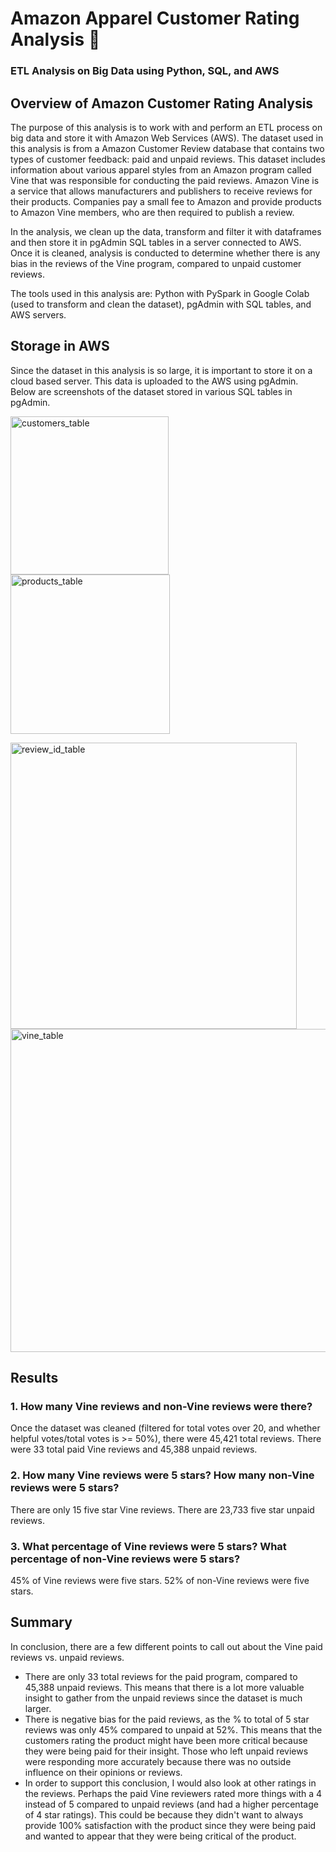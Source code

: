 # Amazon Apparel Customer Rating Analysis :dress:
### ETL Analysis on Big Data using Python, SQL, and AWS

## Overview of Amazon Customer Rating Analysis

The purpose of this analysis is to work with and perform an ETL process on big data and store it with Amazon Web Services (AWS). The dataset used in this analysis is from a Amazon Customer Review database that contains two types of customer feedback: paid and unpaid reviews. This dataset includes information about various apparel styles from an Amazon program called Vine that was responsible for conducting the paid reviews. Amazon Vine is a service that allows manufacturers and publishers to receive reviews for their products. Companies pay a small fee to Amazon and provide products to Amazon Vine members, who are then required to publish a review. 

In the analysis, we clean up the data, transform and filter it with dataframes and then store it in pgAdmin SQL tables in a server connected to AWS. Once it is cleaned, analysis is conducted to determine whether there is any bias in the reviews of the Vine program, compared to unpaid customer reviews.

The tools used in this analysis are: Python with PySpark in Google Colab (used to transform and clean the dataset), pgAdmin with SQL tables, and AWS servers. 

## Storage in AWS 

Since the dataset in this analysis is so large, it is important to store it on a cloud based server. This data is uploaded to the AWS using pgAdmin. Below are screenshots of the dataset stored in various SQL tables in pgAdmin. 

<img width="253" alt="customers_table" src="https://user-images.githubusercontent.com/67871338/98471863-2ba98e80-21bd-11eb-9ecc-4c5c3a91bbaf.PNG">          <img width="255" alt="products_table" src="https://user-images.githubusercontent.com/67871338/98471865-2e0be880-21bd-11eb-802a-bbda2994272d.PNG">

<img width="458" alt="review_id_table" src="https://user-images.githubusercontent.com/67871338/98471866-2fd5ac00-21bd-11eb-9582-3732278c36d9.PNG"><img width="517" alt="vine_table" src="https://user-images.githubusercontent.com/67871338/98471870-32380600-21bd-11eb-8bad-4f7d71e03065.PNG">

## Results 

### 1. How many Vine reviews and non-Vine reviews were there? 
Once the dataset was cleaned (filtered for total votes over 20, and whether helpful votes/total votes is >= 50%), there were 45,421 total reviews. 
There were 33 total paid Vine reviews and 45,388 unpaid reviews. 

### 2. How many Vine reviews were 5 stars? How many non-Vine reviews were 5 stars? 
There are only 15 five star Vine reviews. There are 23,733 five star unpaid reviews. 

### 3. What percentage of Vine reviews were 5 stars? What percentage of non-Vine reviews were 5 stars? 
45% of Vine reviews were five stars. 52% of non-Vine reviews were five stars. 

## Summary 

In conclusion, there are a few different points to call out about the Vine paid reviews vs. unpaid reviews. 

- There are only 33 total reviews for the paid program, compared to 45,388 unpaid reviews. This means that there is a lot more valuable insight to gather from the unpaid reviews since the dataset is much larger. 
- There is negative bias for the paid reviews, as the % to total of 5 star reviews was only 45% compared to unpaid at 52%. This means that the customers rating the product might have been more critical because they were being paid for their insight. Those who left unpaid reviews were responding more accurately because there was no outside influence on their opinions or reviews. 
- In order to support this conclusion, I would also look at other ratings in the reviews. Perhaps the paid Vine reviewers rated more things with a 4 instead of 5 compared to unpaid reviews (and had a higher percentage of 4 star ratings). This could be because they didn't want to always provide 100% satisfaction with the product since they were being paid and wanted to appear that they were being critical of the product. 

